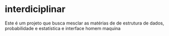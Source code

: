 # interdiciplinar
Este é um projeto que busca mesclar as matérias de de estrutura de dados, probabilidade e estatística e interface homem maquina 
